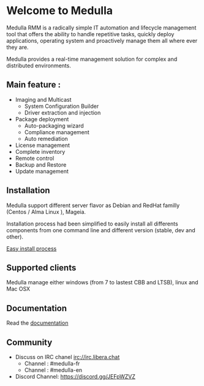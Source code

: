 # Welcome to Medulla

Medulla RMM is a radically simple IT automation and lifecycle management tool that offers the ability to handle repetitive tasks, quickly deploy applications, operating system and proactively manage them all where ever they are. 

Medulla provides a real-time management solution for complex and distributed environments.

## Main feature :

* Imaging and Multicast
  * System Configuration Builder
  * Driver extraction and injection
* Package deployment
  * Auto-packaging wizard
  * Compliance management
  * Auto remediation
* License management
* Complete inventory
* Remote control
* Backup and Restore
* Update management

## Installation

Medulla support different server flavor as Debian and RedHat familly (Centos / Alma Linux ),  Mageia.

Installation process had been simplified to easily install all differents components from one command line and different version (stable, dev and other).

[Easy install process](https://github.com/medulla-tech/integration/tree/main/ansible)


## Supported clients

Medulla manage either windows (from 7 to lastest CBB and LTSB), linux and Mac OSX 

## Documentation

Read the [documentation](https://medulla-tech.readthedocs.io/fr/latest/) 


## Community

* Discuss on IRC chanel [irc://irc.libera.chat](https://web.libera.chat/)
  * Channel : #medulla-fr
  * Channel : #medulla-en
* Discord Channel: https://discord.gg/JEFpWZVZ

